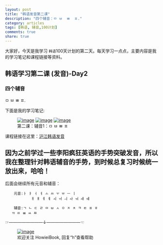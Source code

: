 ```yaml
---
layout: post
title: "韩语发音第二课"
description: "四个辅音：ㅁ ㅂ  ㅃ  ㅍ."
category: articles
tags: [韩语, 辅音,100计划]
comments: true
share: true
---
```


大家好，今天是我学习 `韩语`100天计划的第二天。每天学习一点点，主要内容是我的学习笔记和课程链接等资料。

## 韩语学习第二课 (发音)-Day2

### 四个辅音

ㅁ ㅂ  ㅃ  ㅍ.


下面是我的学习笔记:

<figure class="third">
    <a href="../../images/k2-1.jpg"><img src="../../images/k2-1.jpg" alt="image"></a>
    <a href="../../images/k2-2.jpg"><img src="../../images/k2-2.jpg" alt="image"></a>
    <a href="../../images/k2-3.jpg"><img src="../../images/k2-3.jpg" alt="image"></a>
    <figcaption>第二课：辅音1：ㅁ ㅂ  ㅃ  ㅍ</figcaption>
</figure>

课程链接在这里：[沪江韩语发音](http://study.163.com/course/introduction/232009.htm#/courseDetail)

因为之前学过一些李阳疯狂英语的手势突破发音，所以我在整理针对韩语辅音的手势，到时候总复习时候统一放出来，哈哈！
-----------------------
后面会继续所有元音和辅音：

        元音:ㅏ ㅑ ㅓ ㅕ ㅗ ㅛ ㅜ ㅠ ㅡ ㅣ 
                ㅐ ㅒ ㅔ ㅖ ㅚ ㅟ ㅢ ㅘ ㅝ ㅙ ㅞ

        辅音:ㄱ ㄴ ㄷ ㄹ ㅁ ㅂ ㅅ ㅇ ㅈ ㅊ ㅋ ㅌ ㅍ ㅎ
       ㄲ ㄸ ㅃ ㅆ ㅉ

☞————————↓————————☜
<figure >
    <a href="../../images/HowieiBook2D.jpg"><img src="../../images/HowieiBook2D.jpg" alt="image"></a>
    <figcaption> 欢迎关注 HowieiBook, 回复“h”查看帮助</figcaption>
</figure>

